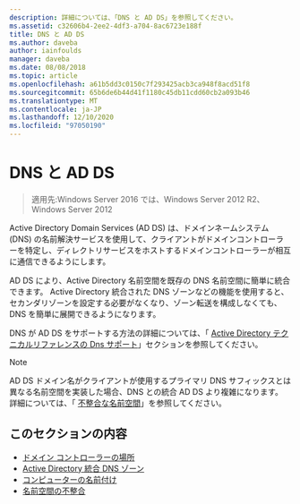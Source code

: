 ```yaml
---
description: 詳細については、「DNS と AD DS」を参照してください。
ms.assetid: c32606b4-2ee2-4df3-a704-8ac6723e188f
title: DNS と AD DS
ms.author: daveba
author: iainfoulds
manager: daveba
ms.date: 08/08/2018
ms.topic: article
ms.openlocfilehash: a61b5dd3c0150c7f293425acb3ca948f8acd51f8
ms.sourcegitcommit: 65b6de6b44d41f1180c45db11cdd60cb2a093b46
ms.translationtype: MT
ms.contentlocale: ja-JP
ms.lasthandoff: 12/10/2020
ms.locfileid: "97050190"
---
```

# <a name="dns-and-ad-ds"></a>DNS と AD DS

> 適用先:Windows Server 2016 では、Windows Server 2012 R2、Windows Server 2012

Active Directory Domain Services (AD DS) は、ドメインネームシステム (DNS) の名前解決サービスを使用して、クライアントがドメインコントローラーを特定し、ディレクトリサービスをホストするドメインコントローラーが相互に通信できるようにします。

AD DS により、Active Directory 名前空間を既存の DNS 名前空間に簡単に統合できます。 Active Directory 統合された DNS ゾーンなどの機能を使用すると、セカンダリゾーンを設定する必要がなくなり、ゾーン転送を構成しなくても、DNS を簡単に展開できるようになります。

DNS が AD DS をサポートする方法の詳細については、「 [Active Directory テクニカルリファレンスの Dns サポート](/previous-versions/windows/it-pro/windows-server-2003/cc781627(v=ws.10))」セクションを参照してください。

> [!NOTE]
> AD DS ドメイン名がクライアントが使用するプライマリ DNS サフィックスとは異なる名前空間を実装した場合、DNS との統合 AD DS より複雑になります。 詳細については、「 [不整合な名前空間](Disjoint-Namespace.md)」を参照してください。

## <a name="in-this-section"></a>このセクションの内容

- [ドメイン コントローラーの場所](Domain-Controller-Location.md)
- [Active Directory 統合 DNS ゾーン](Active-Directory-Integrated-DNS-Zones.md)
- [コンピューターの名前付け](Computer-Naming.md)
- [名前空間の不整合](Disjoint-Namespace.md)
